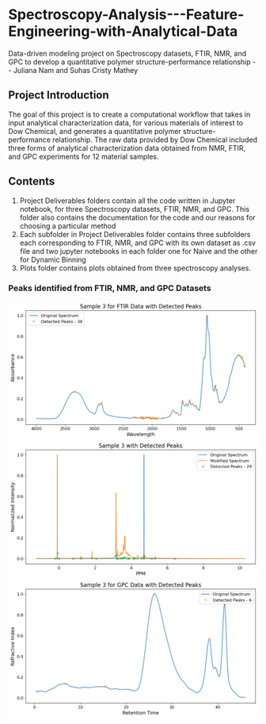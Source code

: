 # Spectroscopy-Analysis---Feature-Engineering-with-Analytical-Data
Data-driven modeling project on Spectroscopy datasets, FTIR, NMR, and GPC to develop a quantitative polymer structure-performance relationship -- Juliana Nam and Suhas Cristy Mathey

 ## Project Introduction
 The goal of this project is to create a computational workflow that takes in input analytical characterization data, for various materials of interest to Dow Chemical, and generates a quantitative polymer structure-performance relationship. The raw data provided by Dow Chemical included three forms of analytical characterization data obtained from NMR, FTIR, and GPC experiments for 12 material samples. 

 ## Contents
 1. Project Deliverables folders contain all the code written in Jupyter notebook, for three Spectroscopy datasets, FTIR, NMR, and GPC. This folder also contains the documentation for the code and our reasons for choosing a particular method
 2. Each subfolder in Project Deliverables folder contains three subfolders each corresponding to FTIR, NMR, and GPC with its own dataset as .csv file and two jupyter notebooks in each folder one for Naive and the other for Dynamic Binning
 3. Plots folder contains plots obtained from three spectroscopy analyses.
 
 ### Peaks identified from FTIR, NMR, and GPC Datasets
 ![FTIR Peak Finding](Plots/FTIR_Peak%20Finding.png)
 ![NMR Peak Finding](Plots/NMR_Peak%20Finding.png)
 ![GPC Peak Finding](Plots/GPC_Peak%20Finding.png)

